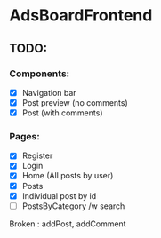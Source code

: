 # AdsBoardFrontend

## TODO: 
### Components: 
- [X] Navigation bar
- [X] Post preview (no comments)
- [X] Post (with comments)
### Pages:
- [X] Register
- [X] Login
- [X] Home (All posts by user)
- [X] Posts
- [X] Individual post by id
- [ ] PostsByCategory /w search

Broken : addPost, addComment


